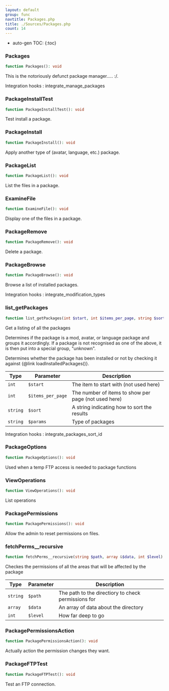 ```yaml
---
layout: default
group: func
navtitle: Packages.php
title: ./Sources/Packages.php
count: 14
---
```

* auto-gen TOC:
{:toc}
### Packages

```php
function Packages(): void
```
This is the notoriously defunct package manager..... :/.



Integration hooks
: integrate_manage_packages

### PackageInstallTest

```php
function PackageInstallTest(): void
```
Test install a package.



### PackageInstall

```php
function PackageInstall(): void
```
Apply another type of (avatar, language, etc.) package.



### PackageList

```php
function PackageList(): void
```
List the files in a package.



### ExamineFile

```php
function ExamineFile(): void
```
Display one of the files in a package.



### PackageRemove

```php
function PackageRemove(): void
```
Delete a package.



### PackageBrowse

```php
function PackageBrowse(): void
```
Browse a list of installed packages.



Integration hooks
: integrate_modification_types

### list_getPackages

```php
function list_getPackages(int $start, int $items_per_page, string $sort, string $params): array
```
Get a listing of all the packages

Determines if the package is a mod, avatar, or language package and
groups it accordingly. If a package is not recognised as one of the
above, it is then put into a special group, "unknown".

Determines whether the package has been installed or not by
checking it against {@link loadInstalledPackages()}.

Type|Parameter|Description
---|---|---
`int`|`$start`|The item to start with \(not used here\)
`int`|`$items_per_page`|The number of items to show per page \(not used here\)
`string`|`$sort`|A string indicating how to sort the results
`string`|`$params`|Type of packages

Integration hooks
: integrate_packages_sort_id

### PackageOptions

```php
function PackageOptions(): void
```
Used when a temp FTP access is needed to package functions



### ViewOperations

```php
function ViewOperations(): void
```
List operations



### PackagePermissions

```php
function PackagePermissions(): void
```
Allow the admin to reset permissions on files.



### fetchPerms__recursive

```php
function fetchPerms__recursive(string $path, array &$data, int $level): void
```
Checkes the permissions of all the areas that will be affected by the package



Type|Parameter|Description
---|---|---
`string`|`$path`|The path to the directiory to check permissions for
`array`|`$data`|An array of data about the directory
`int`|`$level`|How far deep to go

### PackagePermissionsAction

```php
function PackagePermissionsAction(): void
```
Actually action the permission changes they want.



### PackageFTPTest

```php
function PackageFTPTest(): void
```
Test an FTP connection.



